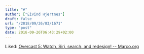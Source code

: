 ```yaml
---
title: "#"
author: ["Eivind Hjertnes"]
draft: false
url: "/2018/09/26/03/1671"
type: "post"
date: 2018-09-26T06:43:29+02:00
---
```


Liked: [Overcast 5: Watch,
Siri, search, and redesign! -- Marco.org](https://marco.org/2018/09/17/overcast5)
